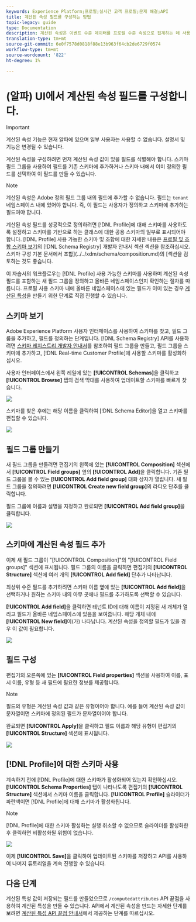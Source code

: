 ```yaml
---
keywords: Experience Platform;프로필;실시간 고객 프로필;문제 해결;API
title: 계산된 속성 필드를 구성하는 방법
topic-legacy: guide
type: Documentation
description: 계산된 속성은 이벤트 수준 데이터를 프로필 수준 속성으로 집계하는 데 사용되는 함수입니다. 계산된 속성을 구성하려면 먼저 계산된 속성 값이 있을 필드를 식별해야 합니다. 스키마 필드 그룹을 사용하여 필드를 기존 스키마에 추가하거나 스키마 내에서 이미 정의한 필드를 선택하여 이 필드를 만들 수 있습니다.
translation-type: tm+mt
source-git-commit: 6e0f7578d0818f88e13b963f64cb2de6729f0574
workflow-type: tm+mt
source-wordcount: '822'
ht-degree: 1%

---
```



# (알파) UI에서 계산된 속성 필드를 구성합니다.

>[!IMPORTANT]
>
>계산된 속성 기능은 현재 알파에 있으며 일부 사용자는 사용할 수 없습니다. 설명서 및 기능은 변경될 수 있습니다.

계산된 속성을 구성하려면 먼저 계산된 속성 값이 있을 필드를 식별해야 합니다. 스키마 필드 그룹을 사용하여 필드를 기존 스키마에 추가하거나 스키마 내에서 이미 정의한 필드를 선택하여 이 필드를 만들 수 있습니다.

>[!NOTE]
>
>계산된 속성은 Adobe 정의 필드 그룹 내의 필드에 추가할 수 없습니다. 필드는 `tenant` 네임스페이스 내에 있어야 합니다. 즉, 이 필드는 사용자가 정의하고 스키마에 추가하는 필드여야 합니다.

계산된 속성 필드를 성공적으로 정의하려면 [!DNL Profile]에 대해 스키마를 사용하도록 설정하고 스키마를 기반으로 하는 클래스에 대한 공용 스키마의 일부로 표시되어야 합니다. [!DNL Profile] 사용 가능한 스키마 및 조합에 대한 자세한 내용은 [프로필 및 조합 스키마 보기](../../xdm/api/getting-started.md)의 [!DNL Schema Registry] 개발자 안내서 섹션 섹션을 참조하십시오. 스키마 구성 기본 문서에서 조합](../../xdm/schema/composition.md)의 [섹션을 검토하는 것도 좋습니다.

이 자습서의 워크플로우는 [!DNL Profile] 사용 가능한 스키마를 사용하며 계산된 속성 필드를 포함하는 새 필드 그룹을 정의하고 올바른 네임스페이스인지 확인하는 절차를 따릅니다. 프로필 사용 스키마 내에 올바른 네임스페이스에 있는 필드가 이미 있는 경우 [계산된 특성](#create-a-computed-attribute)을 만들기 위한 단계로 직접 진행할 수 있습니다.

## 스키마 보기

Adobe Experience Platform 사용자 인터페이스를 사용하여 스키마를 찾고, 필드 그룹을 추가하고, 필드를 정의하는 단계입니다. [!DNL Schema Registry] API를 사용하려면 [스키마 레지스트리 개발자 안내서](../../xdm/api/getting-started.md)를 참조하여 필드 그룹을 만들고, 필드 그룹을 스키마에 추가하고, [!DNL Real-time Customer Profile]에 사용할 스키마를 활성화하십시오.

사용자 인터페이스에서 왼쪽 레일에 있는 **[!UICONTROL Schemas]**&#x200B;을 클릭하고 **[!UICONTROL Browse]** 탭의 검색 막대를 사용하여 업데이트할 스키마를 빠르게 찾습니다.

![](../images/computed-attributes/Schemas-Browse.png)

스키마를 찾은 후에는 해당 이름을 클릭하여 [!DNL Schema Editor]을 열고 스키마를 편집할 수 있습니다.

![](../images/computed-attributes/Schema-Editor.png)

## 필드 그룹 만들기

새 필드 그룹을 만들려면 편집기의 왼쪽에 있는 **[!UICONTROL Composition]** 섹션에서 **[!UICONTROL Field groups]** 옆의 **[!UICONTROL Add]**&#x200B;을 클릭합니다. 기존 필드 그룹을 볼 수 있는 **[!UICONTROL Add field group]** 대화 상자가 열립니다. 새 필드 그룹을 정의하려면 **[!UICONTROL Create new field group]**&#x200B;의 라디오 단추를 클릭합니다.

필드 그룹에 이름과 설명을 지정하고 완료되면 **[!UICONTROL Add field group]**&#x200B;을 클릭합니다.

![](../images/computed-attributes/Add-field-group.png)

## 스키마에 계산된 속성 필드 추가

이제 새 필드 그룹이 &quot;[!UICONTROL Composition]&quot;의 &quot;[!UICONTROL Field groups]&quot; 섹션에 표시됩니다. 필드 그룹의 이름을 클릭하면 편집기의 **[!UICONTROL Structure]** 섹션에 여러 개의 **[!UICONTROL Add field]** 단추가 나타납니다.

최상위 수준 필드를 추가하려면 스키마 이름 옆에 있는 **[!UICONTROL Add field]**&#x200B;을 선택하거나 원하는 스키마 내의 아무 곳에나 필드를 추가하도록 선택할 수 있습니다.

**[!UICONTROL Add field]**&#x200B;을 클릭하면 테넌트 ID에 대해 이름이 지정된 새 개체가 열리고 필드가 올바른 네임스페이스에 있음을 보여줍니다. 해당 개체 내에 **[!UICONTROL New field]**&#x200B;이(가) 나타납니다. 계산된 속성을 정의할 필드가 있을 경우 이 값이 필요합니다.

![](../images/computed-attributes/New-field.png)

## 필드 구성

편집기의 오른쪽에 있는 **[!UICONTROL Field properties]** 섹션을 사용하여 이름, 표시 이름, 유형 등 새 필드에 필요한 정보를 제공합니다.

>[!NOTE]
>
>필드의 유형은 계산된 속성 값과 같은 유형이어야 합니다. 예를 들어 계산된 속성 값이 문자열이면 스키마에 정의된 필드가 문자열이어야 합니다.

완료되면 **[!UICONTROL Apply]**&#x200B;을 클릭하고 필드 이름과 해당 유형이 편집기의 **[!UICONTROL Structure]** 섹션에 표시됩니다.

![](../images/computed-attributes/Apply.png)

## [!DNL Profile]에 대한 스키마 사용

계속하기 전에 [!DNL Profile]에 대한 스키마가 활성화되어 있는지 확인하십시오. **[!UICONTROL Schema Properties]** 탭이 나타나도록 편집기의 **[!UICONTROL Structure]** 섹션에서 스키마 이름을 클릭합니다. **[!UICONTROL Profile]** 슬라이더가 파란색이면 [!DNL Profile]에 대해 스키마가 활성화됩니다.

>[!NOTE]
>
>[!DNL Profile]에 대한 스키마 활성화는 실행 취소할 수 없으므로 슬라이더를 활성화한 후 클릭하면 비활성화될 위험이 없습니다.

![](../images/computed-attributes/Profile.png)

이제 **[!UICONTROL Save]**&#x200B;을 클릭하여 업데이트된 스키마를 저장하고 API를 사용하여 나머지 튜토리얼을 계속 진행할 수 있습니다.

## 다음 단계

계산된 특성 값이 저장되는 필드를 만들었으므로 `/computedattributes` API 끝점을 사용하여 계산된 특성을 만들 수 있습니다. API에서 계산된 속성을 만드는 자세한 단계를 보려면 [계산된 특성 API 끝점 안내서](ca-api.md)에서 제공하는 단계를 따르십시오.